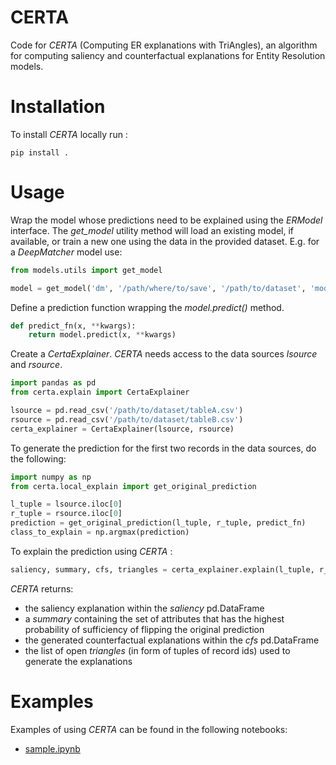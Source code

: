 CERTA
=======

Code for _CERTA_ (Computing ER explanations with TriAngles), an algorithm for computing saliency and counterfactual explanations for Entity Resolution models.

# Installation

To install _CERTA_ locally run :
```shell
pip install .
```

# Usage

Wrap the model whose predictions need to be explained using the _ERModel_ interface.
The _get_model_ utility method will load an existing model, if available, or train a new one using the data in the provided dataset.
E.g. for a _DeepMatcher_ model use:

```python
from models.utils import get_model

model = get_model('dm', '/path/where/to/save', '/path/to/dataset', 'modelname')
```

Define a prediction function wrapping the _model.predict()_ method.

```python
def predict_fn(x, **kwargs):
    return model.predict(x, **kwargs)
```

Create a _CertaExplainer_. 
_CERTA_ needs access to the data sources _lsource_ and _rsource_. 

```python
import pandas as pd
from certa.explain import CertaExplainer

lsource = pd.read_csv('/path/to/dataset/tableA.csv')
rsource = pd.read_csv('/path/to/dataset/tableB.csv')
certa_explainer = CertaExplainer(lsource, rsource)
```

To generate the prediction for the first two records in the data sources, do the following:

```python
import numpy as np
from certa.local_explain import get_original_prediction

l_tuple = lsource.iloc[0]
r_tuple = rsource.iloc[0]
prediction = get_original_prediction(l_tuple, r_tuple, predict_fn)
class_to_explain = np.argmax(prediction)
```

To explain the prediction using _CERTA_ :

```python
saliency, summary, cfs, triangles = certa_explainer.explain(l_tuple, r_tuple, predict_fn)
```
_CERTA_ returns:
* the saliency explanation within the _saliency_ pd.DataFrame 
* a _summary_ containing the set of attributes that has the highest probability of sufficiency of flipping the original prediction
* the generated counterfactual explanations within the _cfs_ pd.DataFrame 
* the list of open _triangles_ (in form of tuples of record ids) used to generate the explanations

# Examples

Examples of using _CERTA_ can be found in the following notebooks:
* [sample.ipynb](notebooks/sample.ipynb)
